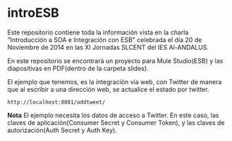 introESB
========

Este repositorio contiene toda la información vista en la charla "Introducción a SOA e Integración con ESB" celebrada el día 20 de Noviembre de 2014 en las XI Jornadas SLCENT del IES Al-ANDALUS.

En este repositorio se encontrará un proyecto para Mule Studio(ESB) y las diapositivas en PDF(dentro de la carpeta slides).

El ejemplo que tenemos, es la integración via web, con Twitter de manera que al escribir a una dirección web, se actualice el estado por twitter.

    http://localhost:8081/addtweet/

**Nota** El ejemplo necesita los datos de acceso a Twitter. En este caso, las claves de aplicación(Consumer Secret y Consumer Token), y las claves de autorización(Auth Secret y Auth Key).
